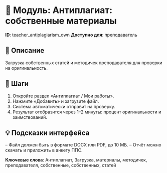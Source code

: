 # 📘 Модуль: Антиплагиат: собственные материалы
**ID**: teacher_antiplagiarism_own
**Доступно для**: преподаватель

## 📝 Описание
Загрузка собственных статей и методичек преподавателя для проверки на оригинальность.

## 🩜 Шаги
1. Откройте раздел «Антиплагиат / Мои работы».
2. Нажмите «Добавить» и загрузите файл.
3. Система автоматически отправит на проверку.
4. Результат отобразится через 1–2 минуты: процент оригинальности и заимствований.

## 💡 Подсказки интерфейса
– Файл должен быть в формате DOCX или PDF, до 10 МБ.
– Отчёт можно скачать и приложить в анкету ППС.

**Ключевые слова**: Антиплагиат, Загрузка, материалы, методичек, преподавателя, собственные, собственных, статей
